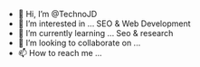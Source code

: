 - 👋 Hi, I’m @TechnoJD
- 👀 I’m interested in ... SEO & Web Development
- 🌱 I’m currently learning ... Seo & research 
- 💞️ I’m looking to collaborate on ... 
- 📫 How to reach me ...

<!---
TechnoJD/TechnoJD is a ✨ special ✨ repository because its `README.md` (this file) appears on your GitHub profile.
You can click the Preview link to take a look at your changes.
--->
